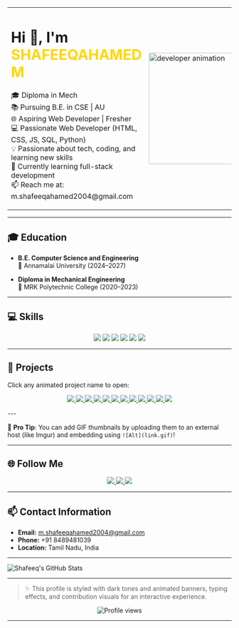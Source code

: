 
<table>
  <tr>
    <td>
      <h1>Hi 👋, I'm <span style="color:#FFD700">SHAFEEQAHAMED M</span></h1>
      <p>
        🎓 Diploma in Mech<br>
        📚 Pursuing B.E. in CSE | AU<br>
        🌐 Aspiring Web Developer | Fresher <br>
        💻 Passionate Web Developer (HTML, CSS, JS, SQL, Python) <br>
        💡 Passionate about tech, coding, and learning new skills<br>
        🌱 Currently learning full-stack development <br>
        📫 Reach me at: m.shafeeqahamed2004@gmail.com
      </p>
    </td>
    <td>
      <img src="https://ik.imagekit.io/z5gkmj8bb/profile3.png?updatedAt=1750518528671" width="250" alt="developer animation">
    </td>
  </tr>
</table>

---

## 🎓 Education 

- **B.E. Computer Science and Engineering**  
  📍 Annamalai University (2024–2027)

- **Diploma in Mechanical Engineering**  
  📍 MRK Polytechnic College (2020–2023)

---

## 💻 Skills

<p align="center">
  <img src="https://img.shields.io/badge/HTML5-E34F26?style=for-the-badge&logo=html5&logoColor=white" />
  <img src="https://img.shields.io/badge/CSS3-1572B6?style=for-the-badge&logo=css3&logoColor=white" />
  <img src="https://img.shields.io/badge/JavaScript-F7DF1E?style=for-the-badge&logo=javascript&logoColor=black" />
  <img src="https://img.shields.io/badge/SQL-003B57?style=for-the-badge&logo=mysql&logoColor=white" />
  <img src="https://img.shields.io/badge/Python-3776AB?style=for-the-badge&logo=python&logoColor=white" />
  <img src="https://img.shields.io/badge/GitHub-181717?style=for-the-badge&logo=github&logoColor=white" />
</p>

---



## 🚀 Projects
Click any animated project name to open:

<p align="center">
  <a href="https://recyclezone.neocities.org/Loan%20calculator/" target="_blank">
    <img src="https://img.shields.io/badge/-Loan%20Calculator-000000?style=for-the-badge&logo=Google-Chrome&logoColor=white" />
  </a>
  <a href="https://recyclezone.neocities.org/BOX/" target="_blank">
    <img src="https://img.shields.io/badge/-Box-111111?style=for-the-badge&logo=Google-Chrome&logoColor=white" />
  </a>
  <a href="https://recyclezone.neocities.org/Calculator/inex" target="_blank">
    <img src="https://img.shields.io/badge/-Calculator-222222?style=for-the-badge&logo=Google-Chrome&logoColor=white" />
  </a>
  <a href="https://recyclezone.neocities.org/Drawing%20App/" target="_blank">
    <img src="https://img.shields.io/badge/-Drawing%20App-333333?style=for-the-badge&logo=Google-Chrome&logoColor=white" />
  </a>
  <a href="https://recyclezone.neocities.org/GAMER%2001/" target="_blank">
    <img src="https://img.shields.io/badge/-Square%20Game-444444?style=for-the-badge&logo=Google-Chrome&logoColor=white" />
  </a>
  <a href="https://recyclezone.neocities.org/GAMER%2004/Rock%20Paper%20Scissors%20Game" target="_blank">
    <img src="https://img.shields.io/badge/-Rock%20Paper%20Scissors-555555?style=for-the-badge&logo=Google-Chrome&logoColor=white" />
  </a>
  <a href="https://recyclezone.neocities.org/GAMER%2005/Tic%20Tac%20Toe.HTML" target="_blank">
    <img src="https://img.shields.io/badge/-Tic%20Tac%20Toe-666666?style=for-the-badge&logo=Google-Chrome&logoColor=white" />
  </a>
  <a href="https://recyclezone.neocities.org/GAMER%2006/INDEX" target="_blank">
    <img src="https://img.shields.io/badge/-Pairs%20Game-777777?style=for-the-badge&logo=Google-Chrome&logoColor=white" />
  </a>
  <a href="https://recyclezone.neocities.org/LoveProject-master/" target="_blank">
    <img src="https://img.shields.io/badge/-LoveProject-888888?style=for-the-badge&logo=Google-Chrome&logoColor=white" />
  </a>
  <a href="https://recyclezone.neocities.org/car/" target="_blank">
    <img src="https://img.shields.io/badge/-Car%20Game-999999?style=for-the-badge&logo=Google-Chrome&logoColor=white" />
  </a>
  <a href="https://recyclezone.neocities.org/project%204%20ok/MY%20SHOE.HTML" target="_blank">
    <img src="https://img.shields.io/badge/-Shoe%20Shop-aaaaaa?style=for-the-badge&logo=Google-Chrome&logoColor=white" />
  </a>
  <a href="https://recyclezone.neocities.org/project%206%20ok/" target="_blank">
    <img src="https://img.shields.io/badge/-New%20Year%20Wish-bbbbbb?style=for-the-badge&logo=Google-Chrome&logoColor=white" />
  </a>
</p>
---

📌 **Pro Tip**: You can add GIF thumbnails by uploading them to an external host (like Imgur) and embedding using `![Alt](link.gif)`!

---

## 🌐 Follow Me

<p align="center">
  <a href="https://www.linkedin.com/in/shafeeqahamed-m-40b72a309/" target="_blank">
    <img src="https://img.shields.io/badge/LinkedIn-0A66C2?style=for-the-badge&logo=linkedin&logoColor=white" />
  </a>
  <a href="https://github.com/shafeeqahamedinfo" target="_blank">
    <img src="https://img.shields.io/badge/GitHub-181717?style=for-the-badge&logo=github&logoColor=white" />
  </a>
  <a href="https://www.instagram.com/m_shafeeqahamed_sad/" target="_blank">
    <img src="https://img.shields.io/badge/Instagram-E4405F?style=for-the-badge&logo=instagram&logoColor=white" />
  </a>
</p>

---
## 📫 Contact Information
- **Email:** m.shafeeqahamed2004@gmail.com
- **Phone:** +91 8489481039
- **Location:** Tamil Nadu, India
  
---

![Shafeeq's GitHub Stats](https://github-readme-stats.vercel.app/api?username=shafeeqahamedinfo&show_icons=true&theme=tokyonight)


---


> ✨ This profile is styled with dark tones and animated banners, typing effects, and contribution visuals for an interactive experience.

<p align="center">
  <img src="https://komarev.com/ghpvc/?username=shafeeqahamedinfo&style=flat-square&color=yellow" alt="Profile views"/>
</p>

---
